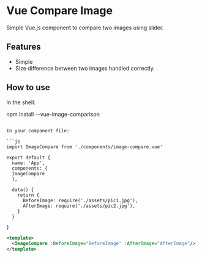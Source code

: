 # Vue Compare Image


Simple Vue.js component to compare two images using slider.



## Features

- Simple
- Size difference between two images handled correctly. 

## How to use

In the shell:


npm install --vue-image-comparison
```

In your component file:

```js
import ImageCompare from './components/image-compare.vue'

export default {
  name: 'App',
  components: {
  ImageCompare
  },

  data() {
    return {
      BeforeImage: require('./assets/pic1.jpg'),
      AfterImage: require('./assets/pic2.jpg'),
    }
  }

}
```


```xml
<template>
  <ImageCompare :BeforeImage="BeforeImage" :AfterImage="AfterImage"/>
</template>
```

